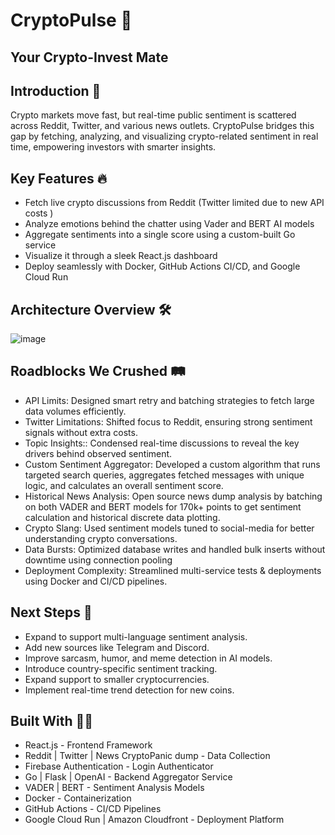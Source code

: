 # CryptoPulse 🚀
## Your Crypto-Invest Mate

## Introduction 🌟
Crypto markets move fast, but real-time public sentiment is scattered across Reddit, Twitter, and various news outlets.
CryptoPulse bridges this gap by fetching, analyzing, and visualizing crypto-related sentiment in real time, empowering investors with smarter insights.

## Key Features 🔥
- Fetch live crypto discussions from Reddit (Twitter limited due to new API costs )
- Analyze emotions behind the chatter using Vader and BERT AI models 
- Aggregate sentiments into a single score using a custom-built Go service
- Visualize it through a sleek React.js dashboard 
- Deploy seamlessly with Docker, GitHub Actions CI/CD, and Google Cloud Run 



## Architecture Overview 🛠
![image](https://github.com/user-attachments/assets/9b355d98-55f1-4b3e-b823-ec027d0ed6df)

## Roadblocks We Crushed 🛤
- API Limits: Designed smart retry and batching strategies to fetch large data volumes efficiently.
- Twitter Limitations: Shifted focus to Reddit, ensuring strong sentiment signals without extra costs.
- Topic Insights:: Condensed real-time discussions to reveal the key drivers behind observed sentiment.
- Custom Sentiment Aggregator: Developed a custom algorithm that runs targeted search queries, aggregates fetched messages with unique logic, and calculates an overall sentiment score.
- Historical News Analysis: Open source news dump analysis by batching on both VADER and BERT models for 170k+ points to get sentiment calculation and historical discrete data plotting.
- Crypto Slang: Used sentiment models tuned to social-media for better understanding crypto conversations.
- Data Bursts: Optimized database writes and handled bulk inserts without downtime using connection pooling
- Deployment Complexity: Streamlined multi-service tests & deployments using Docker and CI/CD pipelines.

## Next Steps 💸
- Expand to support multi-language sentiment analysis.
- Add new sources like Telegram and Discord.
- Improve sarcasm, humor, and meme detection in AI models.
- Introduce country-specific sentiment tracking.
- Expand support to smaller cryptocurrencies.
- Implement real-time trend detection for new coins.

## Built With 🧑‍💻
- React.js - Frontend Framework
- Reddit | Twitter | News CryptoPanic dump - Data Collection
- Firebase Authentication - Login Authenticator 
- Go | Flask | OpenAI - Backend Aggregator Service
- VADER | BERT - Sentiment Analysis Models
- Docker - Containerization
- GitHub Actions - CI/CD Pipelines
- Google Cloud Run | Amazon Cloudfront - Deployment Platform





